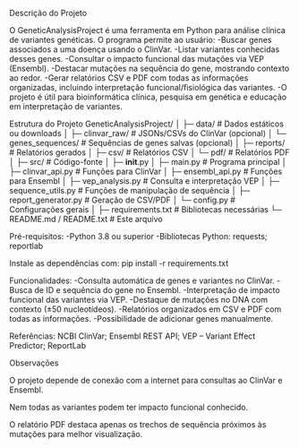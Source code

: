 Descrição do Projeto

O GeneticAnalysisProject é uma ferramenta em Python para análise clínica de variantes genéticas.
O programa permite ao usuário:
-Buscar genes associados a uma doença usando o ClinVar.
-Listar variantes conhecidas desses genes.
-Consultar o impacto funcional das mutações via VEP (Ensembl).
-Destacar mutações na sequência do gene, mostrando contexto ao redor.
-Gerar relatórios CSV e PDF com todas as informações organizadas, incluindo interpretação funcional/fisiológica das variantes.
-O projeto é útil para bioinformática clínica, pesquisa em genética e educação em interpretação de variantes.

Estrutura do Projeto
GeneticAnalysisProject/
│
├─ data/                       # Dados estáticos ou downloads
│   ├─ clinvar_raw/             # JSONs/CSVs do ClinVar (opcional)
│   └─ genes_sequences/         # Sequências de genes salvas (opcional)
│
├─ reports/                     # Relatórios gerados
│   ├─ csv/                     # Relatórios CSV
│   └─ pdf/                     # Relatórios PDF
│
├─ src/                         # Código-fonte
│   ├─ __init__.py
│   ├─ main.py                  # Programa principal
│   ├─ clinvar_api.py           # Funções para ClinVar
│   ├─ ensembl_api.py           # Funções para Ensembl
│   ├─ vep_analysis.py          # Consulta e interpretação VEP
│   ├─ sequence_utils.py        # Funções de manipulação de sequência
│   ├─ report_generator.py      # Geração de CSV/PDF
│   └─ config.py                # Configurações gerais
│
├─ requirements.txt             # Bibliotecas necessárias
└─ README.md / README.txt       # Este arquivo

Pré-requisitos:
-Python 3.8 ou superior
-Bibliotecas Python: requests; reportlab

Instale as dependências com:
pip install -r requirements.txt

Funcionalidades:
-Consulta automática de genes e variantes no ClinVar.
-Busca de ID e sequência do gene no Ensembl.
-Interpretação de impacto funcional das variantes via VEP.
-Destaque de mutações no DNA com contexto (±50 nucleotídeos).
-Relatórios organizados em CSV e PDF com todas as informações.
-Possibilidade de adicionar genes manualmente.

Referências:
NCBI ClinVar; Ensembl REST API; VEP – Variant Effect Predictor; ReportLab

Observações

O projeto depende de conexão com a internet para consultas ao ClinVar e Ensembl.

Nem todas as variantes podem ter impacto funcional conhecido.

O relatório PDF destaca apenas os trechos de sequência próximos às mutações para melhor visualização.
